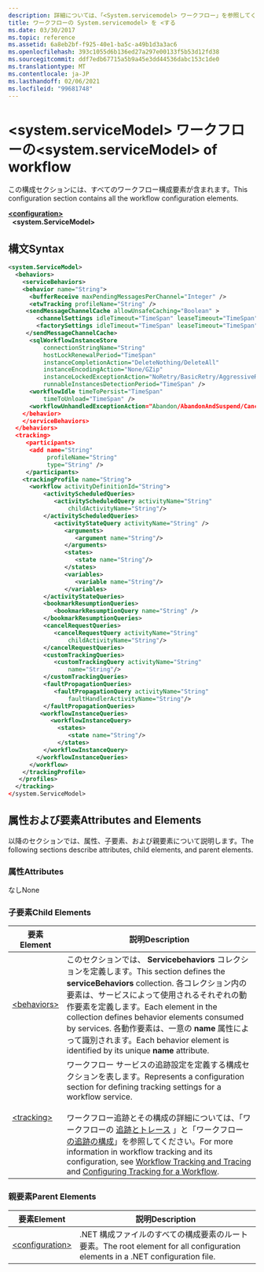 ```yaml
---
description: 詳細については、「<System.servicemodel> ワークフロー」を参照してください。
title: ワークフローの System.servicemodel> を <する
ms.date: 03/30/2017
ms.topic: reference
ms.assetid: 6a8eb2bf-f925-40e1-ba5c-a49b1d3a3ac6
ms.openlocfilehash: 393c1055d6b136ed27a297e00133f5b53d12fd38
ms.sourcegitcommit: ddf7edb67715a5b9a45e3dd44536dabc153c1de0
ms.translationtype: MT
ms.contentlocale: ja-JP
ms.lasthandoff: 02/06/2021
ms.locfileid: "99681748"
---
```

# <a name="systemservicemodel-of-workflow"></a><span data-ttu-id="bbf65-103">\<system.serviceModel> ワークフローの</span><span class="sxs-lookup"><span data-stu-id="bbf65-103">\<system.serviceModel> of workflow</span></span>

<span data-ttu-id="bbf65-104">この構成セクションには、すべてのワークフロー構成要素が含まれます。</span><span class="sxs-lookup"><span data-stu-id="bbf65-104">This configuration section contains all the workflow configuration elements.</span></span>  

[**\<configuration>**](../configuration-element.md)\
&nbsp;&nbsp;**\<system.ServiceModel>**  
  
## <a name="syntax"></a><span data-ttu-id="bbf65-105">構文</span><span class="sxs-lookup"><span data-stu-id="bbf65-105">Syntax</span></span>  
  
```xml  
<system.ServiceModel>  
  <behaviors>  
    <serviceBehaviors>  
    <behavior name="String">  
      <bufferReceive maxPendingMessagesPerChannel="Integer" />  
      <etwTracking profileName="String" />  
     <sendMessageChannelCache allowUnsafeCaching="Boolean" >
        <channelSettings idleTimeout="TimeSpan" leaseTimeout="TimeSpan" maxItemsInCache="Integer" />  
        <factorySettings idleTimeout="TimeSpan" leaseTimeout="TimeSpan" maxItemsInCache="Integer" />  
     </sendMessageChannelCache>  
      <sqlWorkflowInstanceStore
          connectionStringName="String"
          hostLockRenewalPeriod="TimeSpan"  
          instanceCompletionAction="DeleteNothing/DeleteAll"  
          instanceEncodingAction="None/GZip"  
          instanceLockedExceptionAction="NoRetry/BasicRetry/AggressiveRetry"  
          runnableInstancesDetectionPeriod="TimeSpan" />  
      <workflowIdle timeToPersist="TimeSpan"  
          timeToUnload="TimeSpan" />  
      <workflowUnhandledExceptionAction="Abandon/AbandonAndSuspend/Cancel/Terminate" />  
    </behavior>  
    </serviceBehaviors>  
  </behaviors>  
  <tracking>
     <participants>
      <add name="String"
           profileName="String"  
           type="String" />
     </participants>
    <trackingProfile name="String">  
      <workflow activityDefinitionId="String">  
          <activityScheduledQueries>  
             <activityScheduledQuery activityName="String"  
                 childActivityName="String"/>  
          </activityScheduledQueries>  
             <activityStateQuery activityName="String" />  
                <arguments>  
                   <argument name="String"/>  
                </arguments>  
                <states>  
                   <state name="String"/>  
                </states>  
                <variables>  
                   <variable name="String"/>  
                </variables>  
          </activityStateQueries>  
          <bookmarkResumptionQueries>  
             <bookmarkResumptionQuery name="String" />  
          </bookmarkResumptionQueries>  
          <cancelRequestQueries>  
             <cancelRequestQuery activityName="String"  
                 childActivityName="String"/>  
          </cancelRequestQueries>  
          <customTrackingQueries>  
             <customTrackingQuery activityName="String"  
                 name="String"/>  
          </customTrackingQueries>  
          <faultPropagationQueries>  
             <faultPropagationQuery activityName="String"  
                 faultHandlerActivityName="String"/>  
          </faultPropagationQueries>  
         <workflowInstanceQueries>  
            <workflowInstanceQuery>  
              <states>  
                 <state name="String"/>  
              </states>  
          </workflowInstanceQuery>  
        </workflowInstanceQueries>  
      </workflow>  
    </trackingProfile>
   </profiles>  
  </tracking>  
</system.ServiceModel>  
```  
  
## <a name="attributes-and-elements"></a><span data-ttu-id="bbf65-106">属性および要素</span><span class="sxs-lookup"><span data-stu-id="bbf65-106">Attributes and Elements</span></span>  

 <span data-ttu-id="bbf65-107">以降のセクションでは、属性、子要素、および親要素について説明します。</span><span class="sxs-lookup"><span data-stu-id="bbf65-107">The following sections describe attributes, child elements, and parent elements.</span></span>  
  
### <a name="attributes"></a><span data-ttu-id="bbf65-108">属性</span><span class="sxs-lookup"><span data-stu-id="bbf65-108">Attributes</span></span>  

 <span data-ttu-id="bbf65-109">なし</span><span class="sxs-lookup"><span data-stu-id="bbf65-109">None</span></span>  
  
### <a name="child-elements"></a><span data-ttu-id="bbf65-110">子要素</span><span class="sxs-lookup"><span data-stu-id="bbf65-110">Child Elements</span></span>  
  
|<span data-ttu-id="bbf65-111">要素</span><span class="sxs-lookup"><span data-stu-id="bbf65-111">Element</span></span>|<span data-ttu-id="bbf65-112">説明</span><span class="sxs-lookup"><span data-stu-id="bbf65-112">Description</span></span>|  
|-------------|-----------------|  
|[\<behaviors>](behaviors-of-workflow.md)|<span data-ttu-id="bbf65-113">このセクションでは、 **Servicebehaviors** コレクションを定義します。</span><span class="sxs-lookup"><span data-stu-id="bbf65-113">This section defines the **serviceBehaviors** collection.</span></span>  <span data-ttu-id="bbf65-114">各コレクション内の要素は、サービスによって使用されるそれぞれの動作要素を定義します。</span><span class="sxs-lookup"><span data-stu-id="bbf65-114">Each element in the collection defines behavior elements consumed by services.</span></span> <span data-ttu-id="bbf65-115">各動作要素は、一意の **name** 属性によって識別されます。</span><span class="sxs-lookup"><span data-stu-id="bbf65-115">Each behavior element is identified by its unique **name** attribute.</span></span>|  
|[\<tracking>](tracking.md)|<span data-ttu-id="bbf65-116">ワークフロー サービスの追跡設定を定義する構成セクションを表します。</span><span class="sxs-lookup"><span data-stu-id="bbf65-116">Represents a configuration section for defining tracking settings for a workflow service.</span></span><br /><br /> <span data-ttu-id="bbf65-117">ワークフロー追跡とその構成の詳細については、「ワークフローの [追跡とトレース](../../../windows-workflow-foundation/workflow-tracking-and-tracing.md) 」と「ワークフロー [の追跡の構成](../../../windows-workflow-foundation/configuring-tracking-for-a-workflow.md)」を参照してください。</span><span class="sxs-lookup"><span data-stu-id="bbf65-117">For more information in workflow tracking and its configuration, see [Workflow Tracking and Tracing](../../../windows-workflow-foundation/workflow-tracking-and-tracing.md) and [Configuring Tracking for a Workflow](../../../windows-workflow-foundation/configuring-tracking-for-a-workflow.md).</span></span>|  
  
### <a name="parent-elements"></a><span data-ttu-id="bbf65-118">親要素</span><span class="sxs-lookup"><span data-stu-id="bbf65-118">Parent Elements</span></span>  
  
|<span data-ttu-id="bbf65-119">要素</span><span class="sxs-lookup"><span data-stu-id="bbf65-119">Element</span></span>|<span data-ttu-id="bbf65-120">説明</span><span class="sxs-lookup"><span data-stu-id="bbf65-120">Description</span></span>|  
|-------------|-----------------|  
|[\<configuration>](../configuration-element.md)|<span data-ttu-id="bbf65-121">.NET 構成ファイルのすべての構成要素のルート要素。</span><span class="sxs-lookup"><span data-stu-id="bbf65-121">The root element for all configuration elements in a .NET configuration file.</span></span>|
